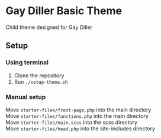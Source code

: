 # Gay Diller Basic Theme
Child theme designed for Gay Diller

## Setup

### Using terminal
1. Clone the repository
2. Run `./setup-theme.sh`

### Manual setup
Move `starter-files/front-page.php` into the main directory  
Move `starter-files/functions.php` into the main directory  
Move `starter-files/main.scss` into the scss directory  
Move `starter-files/head.php` into the site-includes directory  
